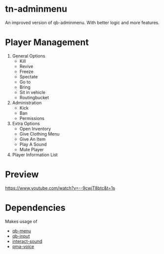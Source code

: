 # tn-adminmenu

An improved version of qb-adminmenu. With better logic and more features.

# Player Management

1. General Options
   - Kill
   - Revive
   - Freeze
   - Spectate
   - Go to
   - Bring
   - Sit in vehicle
   - Routingbucket
2. Administration
   - Kick
   - Ban
   - Permissions
3. Extra Options
   - Open Inventory
   - Give Clothing Menu
   - Give An Item
   - Play A Sound
   - Mute Player
4. Player Information List

# Preview
https://www.youtube.com/watch?v=--9cwjT8btc&t=1s
# Dependencies

Makes usage of

- [qb-menu](https://github.com/qbcore-framework/qb-menu)
- [qb-input](https://github.com/qbcore-framework/qb-input)
- [interact-sound](https://github.com/qbcore-framework/interact-sound)
- [pma-voice](https://github.com/AvarianKnight/pma-voice)
